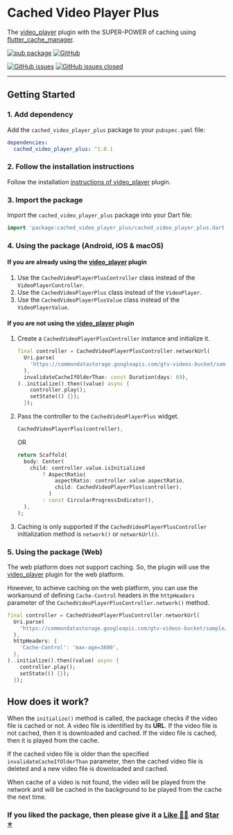 # Cached Video Player Plus

The [video_player] plugin with the SUPER-POWER of caching using
[flutter_cache_manager].

[![pub package][package_svg]][package]
[![GitHub][license_svg]](LICENSE)

[![GitHub issues][issues_svg]][issues]
[![GitHub issues closed][issues_closed_svg]][issues_closed]

<hr />

## Getting Started

### 1. Add dependency

Add the `cached_video_player_plus` package to your `pubspec.yaml` file:

```yaml
dependencies:
  cached_video_player_plus: ^1.0.1
```

### 2. Follow the installation instructions

Follow the installation [instructions of video_player][instructions] plugin.

### 3. Import the package

Import the `cached_video_player_plus` package into your Dart file:

```dart
import 'package:cached_video_player_plus/cached_video_player_plus.dart';
```

### 4. Using the package (Android, iOS & macOS)

#### If you are already using the [video_player] plugin

1. Use the `CachedVideoPlayerPlusController` class instead of the
   `VideoPlayerController`.
1. Use the `CachedVideoPlayerPlus` class instead of the `VideoPlayer`.
1. Use the `CachedVideoPlayerPlusValue` class instead of the
   `VideoPlayerValue`.

#### If you are not using the [video_player] plugin

1. Create a `CachedVideoPlayerPlusController` instance and initialize it.

   ```dart
   final controller = CachedVideoPlayerPlusController.networkUrl(
     Uri.parse(
       'https://commondatastorage.googleapis.com/gtv-videos-bucket/sample/BigBuckBunny.mp4',
     ),
     invalidateCacheIfOlderThan: const Duration(days: 69),
   )..initialize().then((value) async {
       controller.play();
       setState(() {});
     });
   ```

2. Pass the controller to the `CachedVideoPlayerPlus` widget.

   ```dart
   CachedVideoPlayerPlus(controller),
   ```

   OR

   ```dart
   return Scaffold(
     body: Center(
       child: controller.value.isInitialized
           ? AspectRatio(
               aspectRatio: controller.value.aspectRatio,
               child: CachedVideoPlayerPlus(controller),
             )
           : const CircularProgressIndicator(),
     ),
   );
   ```

3. Caching is only supported if the `CachedVideoPlayerPlusController`
   initialization method is `network()` or `networkUrl()`.

### 5. Using the package (Web)

The web platform does not support caching. So, the plugin will use the
[video_player] plugin for the web platform.

However, to achieve caching on the web platform, you can use the workaround
of defining `Cache-Control` headers in the `httpHeaders` parameter of the
`CachedVideoPlayerPlusController.network()` method.

```dart
final controller = CachedVideoPlayerPlusController.networkUrl(
  Uri.parse(
    'https://commondatastorage.googleapis.com/gtv-videos-bucket/sample/BigBuckBunny.mp4',
  ),
  httpHeaders: {
    'Cache-Control': 'max-age=3600',
  },
)..initialize().then((value) async {
    controller.play();
    setState(() {});
  });
```

## How does it work?

When the `initialize()` method is called, the package checks if the video file
is cached or not. A video file is identified by its **URL**. If the video file
is not cached, then it is downloaded and cached. If the video file is cached,
then it is played from the cache.

If the cached video file is older than the specified
`invalidateCacheIfOlderThan` parameter, then the cached video file is deleted
and a new video file is downloaded and cached.

When cache of a video is not found, the video will be played from the network
and will be cached in the background to be played from the cache the next time.

### If you liked the package, then please give it a [Like 👍🏼][package] and [Star ⭐][repository]

<!-- Badges URLs -->

[package_svg]: https://img.shields.io/pub/v/cached_video_player_plus.svg?color=blueviolet
[license_svg]: https://img.shields.io/github/license/OutdatedGuy/cached_video_player_plus.svg?color=purple
[issues_svg]: https://img.shields.io/github/issues/OutdatedGuy/cached_video_player_plus.svg
[issues_closed_svg]: https://img.shields.io/github/issues-closed/OutdatedGuy/cached_video_player_plus.svg?color=green

<!-- Links -->

[package]: https://pub.dev/packages/cached_video_player_plus
[repository]: https://github.com/OutdatedGuy/cached_video_player_plus
[issues]: https://github.com/OutdatedGuy/cached_video_player_plus/issues
[issues_closed]: https://github.com/OutdatedGuy/cached_video_player_plus/issues?q=is%3Aissue+is%3Aclosed
[video_player]: https://pub.dev/packages/video_player
[flutter_cache_manager]: https://pub.dev/packages/flutter_cache_manager
[instructions]: https://pub.dev/packages/video_player#installation
